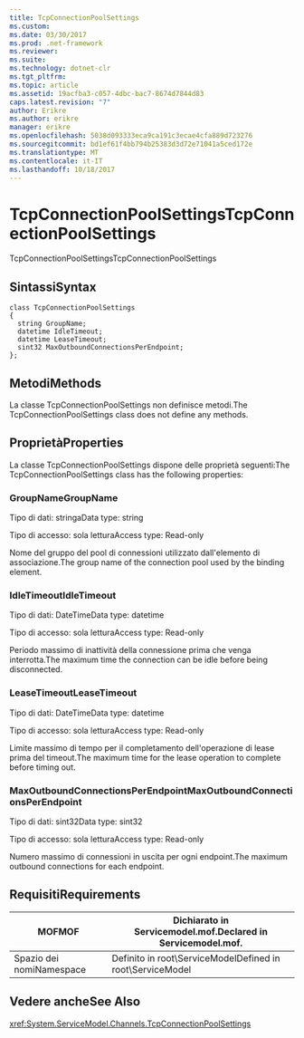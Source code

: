 ```yaml
---
title: TcpConnectionPoolSettings
ms.custom: 
ms.date: 03/30/2017
ms.prod: .net-framework
ms.reviewer: 
ms.suite: 
ms.technology: dotnet-clr
ms.tgt_pltfrm: 
ms.topic: article
ms.assetid: 19acfba3-c057-4dbc-bac7-8674d7844d83
caps.latest.revision: "7"
author: Erikre
ms.author: erikre
manager: erikre
ms.openlocfilehash: 5038d093333eca9ca191c3ecae4cfa889d723276
ms.sourcegitcommit: bd1ef61f4bb794b25383d3d72e71041a5ced172e
ms.translationtype: MT
ms.contentlocale: it-IT
ms.lasthandoff: 10/18/2017
---
```

# <a name="tcpconnectionpoolsettings"></a><span data-ttu-id="e715c-102">TcpConnectionPoolSettings</span><span class="sxs-lookup"><span data-stu-id="e715c-102">TcpConnectionPoolSettings</span></span>
<span data-ttu-id="e715c-103">TcpConnectionPoolSettings</span><span class="sxs-lookup"><span data-stu-id="e715c-103">TcpConnectionPoolSettings</span></span>  
  
## <a name="syntax"></a><span data-ttu-id="e715c-104">Sintassi</span><span class="sxs-lookup"><span data-stu-id="e715c-104">Syntax</span></span>  
  
```  
class TcpConnectionPoolSettings  
{  
  string GroupName;  
  datetime IdleTimeout;  
  datetime LeaseTimeout;  
  sint32 MaxOutboundConnectionsPerEndpoint;  
};  
```  
  
## <a name="methods"></a><span data-ttu-id="e715c-105">Metodi</span><span class="sxs-lookup"><span data-stu-id="e715c-105">Methods</span></span>  
 <span data-ttu-id="e715c-106">La classe TcpConnectionPoolSettings non definisce metodi.</span><span class="sxs-lookup"><span data-stu-id="e715c-106">The TcpConnectionPoolSettings class does not define any methods.</span></span>  
  
## <a name="properties"></a><span data-ttu-id="e715c-107">Proprietà</span><span class="sxs-lookup"><span data-stu-id="e715c-107">Properties</span></span>  
 <span data-ttu-id="e715c-108">La classe TcpConnectionPoolSettings dispone delle proprietà seguenti:</span><span class="sxs-lookup"><span data-stu-id="e715c-108">The TcpConnectionPoolSettings class has the following properties:</span></span>  
  
### <a name="groupname"></a><span data-ttu-id="e715c-109">GroupName</span><span class="sxs-lookup"><span data-stu-id="e715c-109">GroupName</span></span>  
 <span data-ttu-id="e715c-110">Tipo di dati: stringa</span><span class="sxs-lookup"><span data-stu-id="e715c-110">Data type: string</span></span>  
  
 <span data-ttu-id="e715c-111">Tipo di accesso: sola lettura</span><span class="sxs-lookup"><span data-stu-id="e715c-111">Access type: Read-only</span></span>  
  
 <span data-ttu-id="e715c-112">Nome del gruppo del pool di connessioni utilizzato dall'elemento di associazione.</span><span class="sxs-lookup"><span data-stu-id="e715c-112">The group name of the connection pool used by the binding element.</span></span>  
  
### <a name="idletimeout"></a><span data-ttu-id="e715c-113">IdleTimeout</span><span class="sxs-lookup"><span data-stu-id="e715c-113">IdleTimeout</span></span>  
 <span data-ttu-id="e715c-114">Tipo di dati: DateTime</span><span class="sxs-lookup"><span data-stu-id="e715c-114">Data type: datetime</span></span>  
  
 <span data-ttu-id="e715c-115">Tipo di accesso: sola lettura</span><span class="sxs-lookup"><span data-stu-id="e715c-115">Access type: Read-only</span></span>  
  
 <span data-ttu-id="e715c-116">Periodo massimo di inattività della connessione prima che venga interrotta.</span><span class="sxs-lookup"><span data-stu-id="e715c-116">The maximum time the connection can be idle before being disconnected.</span></span>  
  
### <a name="leasetimeout"></a><span data-ttu-id="e715c-117">LeaseTimeout</span><span class="sxs-lookup"><span data-stu-id="e715c-117">LeaseTimeout</span></span>  
 <span data-ttu-id="e715c-118">Tipo di dati: DateTime</span><span class="sxs-lookup"><span data-stu-id="e715c-118">Data type: datetime</span></span>  
  
 <span data-ttu-id="e715c-119">Tipo di accesso: sola lettura</span><span class="sxs-lookup"><span data-stu-id="e715c-119">Access type: Read-only</span></span>  
  
 <span data-ttu-id="e715c-120">Limite massimo di tempo per il completamento dell'operazione di lease prima del timeout.</span><span class="sxs-lookup"><span data-stu-id="e715c-120">The maximum time for the lease operation to complete before timing out.</span></span>  
  
### <a name="maxoutboundconnectionsperendpoint"></a><span data-ttu-id="e715c-121">MaxOutboundConnectionsPerEndpoint</span><span class="sxs-lookup"><span data-stu-id="e715c-121">MaxOutboundConnectionsPerEndpoint</span></span>  
 <span data-ttu-id="e715c-122">Tipo di dati: sint32</span><span class="sxs-lookup"><span data-stu-id="e715c-122">Data type: sint32</span></span>  
  
 <span data-ttu-id="e715c-123">Tipo di accesso: sola lettura</span><span class="sxs-lookup"><span data-stu-id="e715c-123">Access type: Read-only</span></span>  
  
 <span data-ttu-id="e715c-124">Numero massimo di connessioni in uscita per ogni endpoint.</span><span class="sxs-lookup"><span data-stu-id="e715c-124">The maximum outbound connections for each endpoint.</span></span>  
  
## <a name="requirements"></a><span data-ttu-id="e715c-125">Requisiti</span><span class="sxs-lookup"><span data-stu-id="e715c-125">Requirements</span></span>  
  
|<span data-ttu-id="e715c-126">MOF</span><span class="sxs-lookup"><span data-stu-id="e715c-126">MOF</span></span>|<span data-ttu-id="e715c-127">Dichiarato in Servicemodel.mof.</span><span class="sxs-lookup"><span data-stu-id="e715c-127">Declared in Servicemodel.mof.</span></span>|  
|---------|-----------------------------------|  
|<span data-ttu-id="e715c-128">Spazio dei nomi</span><span class="sxs-lookup"><span data-stu-id="e715c-128">Namespace</span></span>|<span data-ttu-id="e715c-129">Definito in root\ServiceModel</span><span class="sxs-lookup"><span data-stu-id="e715c-129">Defined in root\ServiceModel</span></span>|  
  
## <a name="see-also"></a><span data-ttu-id="e715c-130">Vedere anche</span><span class="sxs-lookup"><span data-stu-id="e715c-130">See Also</span></span>  
 <xref:System.ServiceModel.Channels.TcpConnectionPoolSettings>
